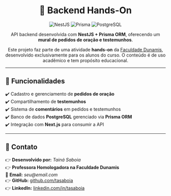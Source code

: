 <h1 align="center">🚀 Backend Hands-On</h1>

<p align="center">
  <img src="https://img.shields.io/badge/NestJS-E0234E?style=for-the-badge&logo=nestjs&logoColor=white" alt="NestJS" />
  <img src="https://img.shields.io/badge/Prisma-2D3748?style=for-the-badge&logo=prisma&logoColor=white" alt="Prisma" />
  <img src="https://img.shields.io/badge/PostgreSQL-336791?style=for-the-badge&logo=postgresql&logoColor=white" alt="PostgreSQL" />
  
</p>

<p align="center">
  API backend desenvolvida com <strong>NestJS + Prisma ORM</strong>, oferecendo um <strong>mural de pedidos de oração e testemunhos</strong>. <br />

</p>

<p align="center">
  Este projeto faz parte de uma atividade <strong>hands-on</strong> da <a href="https://www.faculdadedunamis.com.br/">Faculdade Dunamis</a>, 
  desenvolvido exclusivamente para os alunos do curso. O conteúdo é de uso acadêmico e tem propósito educacional.
</p>

---

## 🌟 **Funcionalidades**

✔️ Cadastro e gerenciamento de **pedidos de oração**  
✔️ Compartilhamento de **testemunhos**  
✔️ Sistema de **comentários** em pedidos e testemunhos  
✔️ Banco de dados **PostgreSQL** gerenciado via **Prisma ORM**  
✔️ Integração com **Next.js** para consumir a API

---

## 🚀 **Contato**

👉 **Desenvolvido por:** _Tainá Saboia_  
👉 **Professora Homologadora na Faculdade Dunamis**  
📧 **Email:** _seu@email.com_  
👉 **GitHub:** [github.com/tasaboia](https://github.com/tasaboia)  
👉 **LinkedIn:** [linkedin.com/in/tasaboia](https://linkedin.com/in/tasaboia)
